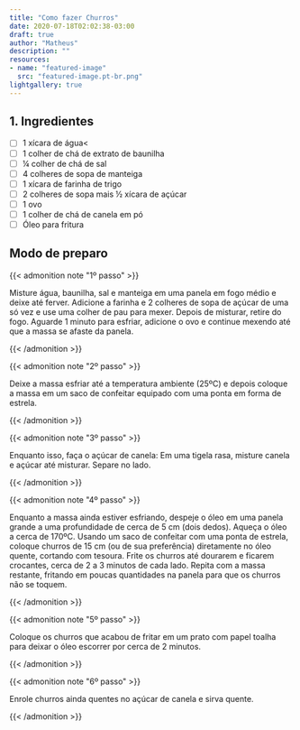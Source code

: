 ```yaml
---
title: "Como fazer Churros"
date: 2020-07-18T02:02:38-03:00
draft: true
author: "Matheus"
description: ""
resources:
- name: "featured-image"
  src: "featured-image.pt-br.png"
lightgallery: true
---
```


## 1. Ingredientes

- [ ] 1 xícara de água<
- [ ] 1 colher de chá de extrato de baunilha
- [ ] ¼ colher de chá de sal
- [ ] 4 colheres de sopa de manteiga
- [ ] 1 xícara de farinha de trigo
- [ ] 2 colheres de sopa mais ½ xícara de açúcar
- [ ] 1 ovo
- [ ] 1 colher de chá de canela em pó
- [ ] Óleo para fritura
## Modo de preparo

{{< admonition note "1º passo" >}}

Misture água, baunilha, sal e manteiga em uma panela em fogo médio e deixe até ferver. Adicione a farinha e 2 colheres de sopa de açúcar de uma só vez e use uma colher de pau para mexer. Depois de misturar, retire do fogo. Aguarde 1 minuto para esfriar, adicione o ovo e continue mexendo até que a massa se afaste da panela.
       

{{< /admonition >}}

{{< admonition note "2º passo" >}}

Deixe a massa esfriar até a temperatura ambiente (25ºC) e depois coloque a massa em um saco de confeitar equipado com uma ponta em forma de estrela.
       

{{< /admonition >}}

{{< admonition note "3º passo" >}}

Enquanto isso, faça o açúcar de canela: Em uma tigela rasa, misture canela e açúcar até misturar. Separe no lado.

{{< /admonition >}}

{{< admonition note "4º passo" >}}

Enquanto a massa ainda estiver esfriando, despeje o óleo em uma panela grande a uma profundidade de cerca de 5 cm (dois dedos). Aqueça o óleo a cerca de 170ºC. Usando um saco de confeitar com uma ponta de estrela, coloque churros de 15 cm (ou de sua preferência) diretamente no óleo quente, cortando com tesoura. Frite os churros até dourarem e ficarem crocantes, cerca de 2 a 3 minutos de cada lado. Repita com a massa restante, fritando em poucas quantidades na panela para que os churros não se toquem.
        
{{< /admonition >}}

{{< admonition note "5º passo" >}}

Coloque os churros que acabou de fritar em um prato com papel toalha para deixar o óleo escorrer por cerca de 2 minutos.

{{< /admonition >}}

{{< admonition note "6º passo" >}}

Enrole churros ainda quentes no açúcar de canela e sirva quente.

{{< /admonition >}}